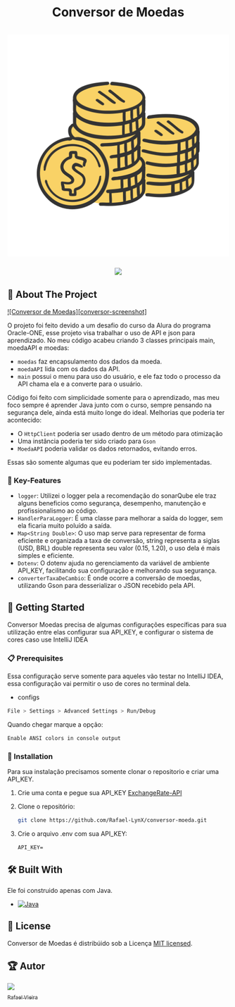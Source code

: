 <div align="center">
  <h1 align="center">
    Conversor de Moedas
    <br />
    <br />
    <a href="https://github.com/Rafael-LynX/conversor-moeda#">
      <img src="assets/10017583.png" alt="Conversor de Moedas">
    </a>
  </h1>
</div>

<p align="center">
  <a href="#license"><img src="https://img.shields.io/github/license/sourcerer-io/hall-of-fame.svg?colorB=ff0000"></a>
</p>

## 📖 About The Project

[![Conversor de Moedas][conversor-screenshot]](/assets/image.png)

O projeto foi feito devido a um desafio do curso da Alura do programa Oracle-ONE, esse projeto visa trabalhar o uso de API
e json para aprendizado. No meu código acabeu criando 3 classes principais main, moedaAPI e moedas:

* `moedas` faz encapsulamento dos dados da moeda. 
* `moedaAPI` lida com os dados da API.
* `main` possui o menu para uso do usuário, e ele faz todo o processo da API chama ela e a converte para o usuário.

Código foi feito com simplicidade somente para o aprendizado, mas meu foco sempre é aprender Java junto com o curso, 
sempre pensando na segurança dele, ainda está muito longe do ideal. Melhorias que poderia ter acontecido:

* O `HttpClient` poderia ser usado dentro de um método para otimização
* Uma instância poderia ter sido criado para `Gson`
* `MoedaAPI` poderia validar os dados retornados, evitando erros. 

Essas são somente algumas que eu poderiam ter sido implementadas.

### 🔑 Key-Features
- `logger`: Utilizei o logger pela a recomendação do sonarQube ele traz alguns beneficios como segurança, desempenho, manutenção e profissionalismo ao código. 
- `HandlerParaLogger`: É uma classe para melhorar a saída do logger, sem ela ficaria muito poluído a saída.
- `Map<String Double>`: O uso map serve para representar de forma eficiente e organizada a taxa de conversão, string representa a siglas (USD, BRL)
double representa seu valor (0.15, 1.20), o uso dela é mais simples e eficiente.
- `Dotenv`: O dotenv ajuda no gerenciamento da variável de ambiente API_KEY, facilitando sua configuração e melhorando sua segurança.
- `converterTaxaDeCambio`: É onde ocorre a conversão de moedas, utilizando Gson para desserializar o JSON recebido pela API.

## 🚀 Getting Started

Conversor Moedas precisa de algumas configurações específicas para sua utilização
entre elas configurar sua API_KEY, e configurar o sistema de cores caso use IntelliJ IDEA

### 📋 Prerequisites

Essa configuração serve somente para aqueles vão testar no IntelliJ IDEA, essa configuração
vai permitir o uso de cores no terminal dela.

* configs
```sh
File > Settings > Advanced Settings > Run/Debug
```
Quando chegar marque a opção:
```sh
Enable ANSI colors in console output
```

### 🔧 Installation

Para sua instalação precisamos somente clonar o repositorio e criar uma API_KEY. 

1. Crie uma conta e pegue sua API_KEY [ExchangeRate-API](https://app.exchangerate-api.com/)

2. Clone o repositório:
   ```sh
   git clone https://github.com/Rafael-LynX/conversor-moeda.git
   ```
3. Crie o arquivo .env com sua API_KEY:
    ```.env
    API_KEY=
    ```

## 🛠️ Built With

Ele foi construido apenas com Java.

* [![Java](https://img.shields.io/badge/java-%23ED8B00.svg?style=for-the-badge&logo=openjdk&logoColor=white)](https://www.java.com/pt-BR/)

## 📄 License

Conversor de Moedas é distribúido sob a Licença [MIT licensed](./LICENSE).

## 🏆 Autor

[<img loading="lazy" src="https://avatars.githubusercontent.com/u/109623407?s=400&u=19dac11507a1cbd81c5c6ceb1526c24eb6033cce&v=4" width=115><br><sub>Rafael Vieira</sub>](https://github.com/Rafael-LynX) 




